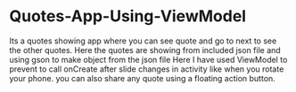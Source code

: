 # Quotes-App-Using-ViewModel
Its a quotes showing app where you can see quote and go to next to see the other quotes.
Here the quotes are showing from included json file and using gson to make object from the json file
Here I have used ViewModel to prevent to call onCreate after slide changes in activity like when you rotate your phone.
you can also share any quote using a floating action button.
